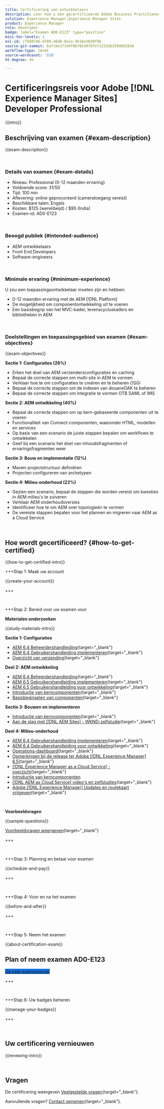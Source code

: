 ```yaml
---
title: Certificering van ontwikkelaars
description: Leer hoe u een gecertificeerde Adobe Business Practitioner Expert in [!DNL Experience Manager Sites].
solution: Experience Manager,Experience Manager Sites
product: Experience Manager
role: Developer
badge: label="Examen AD0-E123" type="positive"
mini-toc-levels: 1
exl-id: c7508746-d709-46d8-8a1e-4b16e5020f96
source-git-commit: 6afcbe17194f88702d978fe71233db359d682648
workflow-type: tm+mt
source-wordcount: '518'
ht-degree: 4%

---
```


# Certificeringsreis voor Adobe [!DNL Experience Manager Sites] Developer Professional

{{intro}}

## Beschrijving van examen {#exam-description}

{{exam-description}}

<br>

### Details van examen {#exam-details}

* Niveau: Professional (0-12 maanden ervaring)
* Voldoende score: 31/50
* Tijd: 100 min
* Aflevering: online geprocoreerd (cameratoegang vereist)
* Beschikbare talen: Engels
* Kosten: $125 (wereldwijd) / $95 (India)
* Examen-id: AD0-E123

<br>

### Beoogd publiek {#intended-audience}

* AEM ontwikkelaars
* Front End Developers
* Software-engineers

<br>

### Minimale ervaring {#minimum-experience}

U zou een toepassingsontwikkelaar moeten zijn en hebben:

* 0-12 maanden ervaring met de AEM [!DNL Platform]
* De mogelijkheid om componentontwikkeling uit te voeren
* Een basisbegrip van het MVC-kader, levenscycluskaders en bibliotheken in AEM

<br>

### Doelstellingen en toepassingsgebied van examen {#exam-objectives}

{{exam-objectives}}

**Sectie 1: Configuraties (26%)**

* Erken het doel van AEM verzendersconfiguraties en caching
* Bepaal de correcte stappen om multi-site in AEM te vormen
* Verklaar hoe te om configuraties te creëren en te beheren OSGi
* Bepaal de correcte stappen om de indexen van douaneOAK te beheren
* Bepaal de correcte stappen om integratie te vormen OTB SAML of IMS

**Sectie 2: AEM ontwikkeling (40%)**

* Bepaal de correcte stappen om op kern-gebaseerde componenten uit te voeren
* Functionaliteit van Connect-componenten, waaronder HTML, modellen en services
* Op basis van een scenario de juiste stappen bepalen om workflows te ontwikkelen
* Geef bij een scenario het doel van inhoudsfragmenten of ervaringsfragmenten weer

**Sectie 3: Bouw en implementatie (12%)**

* Maven-projectstructuur definiëren
* Projecten configureren van archetypen

**Sectie 4: Milieu-onderhoud (22%)**

* Gezien een scenario, bepaal de stappen die worden vereist om kwesties in AEM milieu&#39;s te zuiveren
* Verklaar AEM onderhoudsversies
* Identificeer hoe te om AEM over topologieën te vormen
* De vereiste stappen bepalen voor het plannen en migreren naar AEM as a Cloud Service

<br>

## Hoe wordt gecertificeerd? {#how-to-get-certified}

{{how-to-get-certified-intro}}

+++Stap 1: Maak uw account

{{create-your-account}}

+++

<br>

+++Stap 2: Bereid voor uw examen voor

**Materialen onderzoeken**

{{study-materials-intro}}

**Sectie 1: Configuraties**

* [AEM 6.4 Beheerdershandleiding](https://experienceleague.adobe.com/docs/experience-manager-64/administering/home.html){target="_blank"}
* [AEM 6.4 Gebruikershandleiding implementeren](https://experienceleague.adobe.com/docs/experience-manager-64/deploying/home.html){target="_blank"}
* [Overzicht van verzending](https://experienceleague.adobe.com/docs/experience-manager-dispatcher/using/dispatcher.html){target="_blank"}

**Deel 2: AEM ontwikkeling**

* [AEM 6.4 Beheerdershandleiding](https://experienceleague.adobe.com/docs/experience-manager-64/administering/home.html){target="_blank"}
* [AEM 6.5 Gebruikershandleiding implementeren](https://experienceleague.adobe.com/docs/experience-manager-65/deploying/home.html){target="_blank"}
* [AEM 6.5 Gebruikershandleiding voor ontwikkeling](https://experienceleague.adobe.com/docs/experience-manager-65/developing/home.html){target="_blank"}
* [Introductie van kerncomponenten](https://experienceleague.adobe.com/docs/experience-manager-core-components/using/introduction.html){target="_blank"}
* [Basisbeginselen van componenten](https://experienceleague.adobe.com/docs/experience-manager-learn/getting-started-wknd-tutorial-develop/project-archetype/component-basics.html){target="_blank"}

**Sectie 3: Bouwen en implementeren**

* [Introductie van kerncomponenten](https://experienceleague.adobe.com/docs/experience-manager-core-components/using/introduction.html){target="_blank"}
* [Aan de slag met [!DNL AEM Sites] - WKND-zelfstudie](https://experienceleague.adobe.com/docs/experience-manager-learn/getting-started-wknd-tutorial-develop/overview.html){target="_blank"}


**Deel 4: Milieu-onderhoud**

* [AEM 6.4 Gebruikershandleiding implementeren](https://experienceleague.adobe.com/docs/experience-manager-64/deploying/home.html?lang=en){target="_blank"}
* [AEM 6.4 Gebruikershandleiding voor ontwikkeling](https://experienceleague.adobe.com/docs/experience-manager-64/developing/home.html?lang=en){target="_blank"}
* [Operations-dashboard](https://experienceleague.adobe.com/docs/experience-manager-65/administering/operations/operations-dashboard.html?lang=en#automated-maintenance-tasks){target="_blank"}
* [Opmerkingen bij de release ter Adobe [!DNL Experience Manager] 6,5](https://experienceleague.adobe.com/docs/experience-manager-65/release-notes/service-pack/sp-release-notes.html){target="_blank"}
* [[!DNL Experience Manager as a Cloud Service] -overzicht](https://experienceleague.adobe.com/docs/experience-manager-cloud-service/content/home.html?lang=nl){target="_blank"}
* [Introductie van kerncomponenten](https://experienceleague.adobe.com/docs/experience-manager-core-components/using/introduction.html)
* [[!DNL AEM as Cloud Service] video&#39;s en zelfstudies](https://experienceleague.adobe.com/docs/experience-manager-learn/cloud-service/overview.html){target="_blank"}
* [Adobe [!DNL Experience Manager] Updates en routekaart vrijgeven](https://experienceleague.adobe.com/docs/experience-manager-release-information/aem-release-updates/home.html){target="_blank"}

<br>

**Voorbeeldvragen**

{{sample-questions}}

[Voorbeeldvragen weergeven](https://scorpion.caveon.com/launchpad/ad3-e123-adobe-experience-manager-sites-developer-professional-sample-questions){target="_blank"}

+++

<br>

+++Stap 3: Planning en betaal voor examen

{{schedule-and-pay}}

+++

<br>

+++Stap 4: Voor en na het examen

{{before-and-after}}

+++

<br>

+++Stap 5: Neem het examen

{{about-certification-exam}}

## Plan of neem examen AD0-E123

<a href="https://www.certmetrics.com/adobe/candidate/examity_sso.aspx?eid=AD0-E123" target="_blank" class="spectrum-Button spectrum-Button--fill spectrum-Button--accent spectrum-Button--sizeM is-margin-bottom-big-big at-element-click-tracking" style="background-color:#1473E6">

<span class="spectrum-Button-label has-no-wrap">
   Ga naar examenportal
</span>
</a>

+++

<br>

+++Stap 6: Uw badges beheren

{{manage-your-badges}}

+++

<br>

## Uw certificering vernieuwen

{{renewing-intro}}

<br>

## Vragen

De certificering weergeven [Veelgestelde vragen](https://experienceleague.adobe.com/docs/certification/certification/faq.html){target="_blank"}.

Aanvullende vragen? [Contact opnemen](mailto:certif@adobe.com){target="_blank"}.

